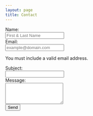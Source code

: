 ```yaml
---
layout: page
title: Contact
---
```

<form class="form-horizontal" role="form" action="https://getsimpleform.com/messages?form_api_token=c29b7a30a93b3b46a44871e548bcea3e" method="post">
  <input type='hidden' name='redirect_to' value='https://diegogradosb.github.io' />
  <div class="form-group">
    <label for="name" class="col-sm-2 control-label">Name:</label>
    <div class="col-sm-10">
      <input type="text" class="form-control" id="name" name="name" placeholder="First & Last Name" value="">
    </div>
  </div>
  <div class="form-group">
    <label for="email" class="col-sm-2 control-label">Email:</label>
    <div class="col-sm-10">
      <input type="email" class="form-control" id="email" name="email" placeholder="example@domain.com" value="">
      <p id="email_help" class="help-block">You must include a valid email address.</p>
    </div>
  </div>
    <div class="form-group">
    <label for="department" class="col-sm-2 control-label">Subject:</label>
    <div class="col-sm-10">
      <input type="text" class="form-control" id="subject" name="subject" value="">
    </div>
  </div>
  <div class="form-group">
    <label for="message" class="col-sm-2 control-label">Message:</label>
    <div class="col-sm-10">
      <textarea class="form-control" rows="4" name="message"></textarea>
    </div>
  </div>
  <div class="form-group">
    <div class="col-sm-10 col-sm-offset-2">
      <input id="submit" name="submit" type="submit" value="Send" class="btn btn-primary">
    </div>
  </div>
</form>
